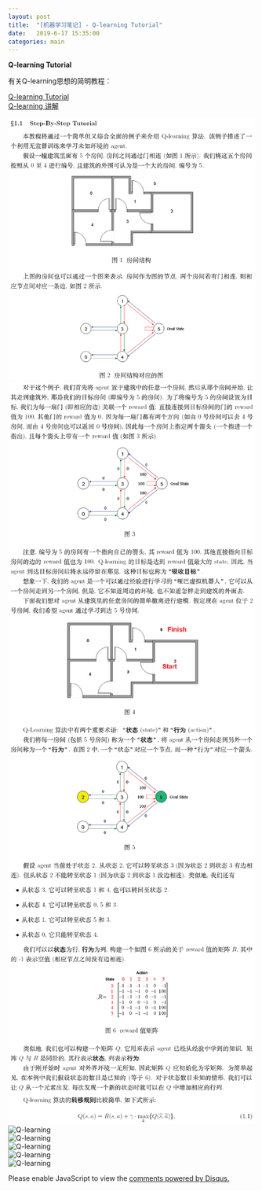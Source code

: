 ```yaml
---
layout: post
title:  "[机器学习笔记] - Q-learning Tutorial"
date:   2019-6-17 15:35:00
categories: main
---
```

**Q-learning Tutorial**
<br>

有关Q-learning思想的简明教程：<br>

[Q-learning Tutorial](https://blog.csdn.net/itplus/article/details/9361915)<br>
[Q-learning 讲解](https://www.zhihu.com/question/26408259)<br>

![Q-learning](/photos/graphics/Q-learning_tutorial-1.png)<br>
![Q-learning](photos/graphics/Q-learning_tutorial-2.png)<br>
![Q-learning](./photos/graphics/Q-learning_tutorial-3.png)<br>
![Q-learning](http://github.com/infonetlijian/Blog_demo/tree/gh-pages/photos/graphics/Q-learning_tutorial-4.png)<br>
![Q-learning](https://github.com/infonetlijian/Blog_demo/tree/gh-pages/photos/graphics/Q-learning_tutorial-5.png)<br>
![Q-learning](https://github.com/infonetlijian/Blog_demo/tree/gh-pages/photos/graphics/Q-learning_tutorial-6.png)<br>
![Q-learning](https://github.com/infonetlijian/Blog_demo/tree/gh-pages/photos/graphics/Q-learning_tutorial-7.png)<br>
![Q-learning](https://github.com/infonetlijian/Blog_demo/tree/gh-pages/photos/graphics/Q-learning_tutorial-8.png)<br>




<div id="disqus_thread"></div>
<script>

/**
*  RECOMMENDED CONFIGURATION VARIABLES: EDIT AND UNCOMMENT THE SECTION BELOW TO INSERT DYNAMIC VALUES FROM YOUR PLATFORM OR CMS.
*  LEARN WHY DEFINING THESE VARIABLES IS IMPORTANT: https://disqus.com/admin/universalcode/#configuration-variables*/
/*
var disqus_config = function () {
this.page.url = PAGE_URL;  // Replace PAGE_URL with your page's canonical URL variable
this.page.identifier = PAGE_IDENTIFIER; // Replace PAGE_IDENTIFIER with your page's unique identifier variable
};
*/
(function() { // DON'T EDIT BELOW THIS LINE
var d = document, s = d.createElement('script');
s.src = 'https://nathendrake.disqus.com/embed.js';
s.setAttribute('data-timestamp', +new Date());
(d.head || d.body).appendChild(s);
})();
</script>
<noscript>Please enable JavaScript to view the <a href="https://disqus.com/?ref_noscript">comments powered by Disqus.</a></noscript>

<br>
<br>

<script>
  (function(i,s,o,g,r,a,m){i['GoogleAnalyticsObject']=r;i[r]=i[r]||function(){
  (i[r].q=i[r].q||[]).push(arguments)},i[r].l=1*new Date();a=s.createElement(o),
  m=s.getElementsByTagName(o)[0];a.async=1;a.src=g;m.parentNode.insertBefore(a,m)
  })(window,document,'script','https://www.google-analytics.com/analytics.js','ga');

  ga('create', 'UA-101909927-1', 'auto');
  ga('send', 'pageview');

</script>
